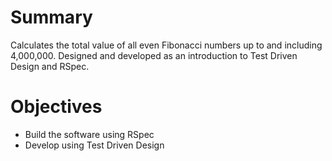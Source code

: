 # Summary
Calculates the total value of all even Fibonacci numbers up to and including 4,000,000. Designed and developed as an introduction to Test Driven Design and RSpec.

# Objectives
- Build the software using RSpec
- Develop using Test Driven Design